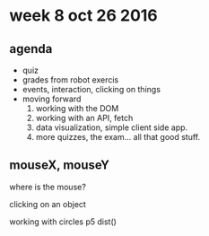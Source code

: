 # week 8 oct 26 2016

## agenda

- quiz
- grades from robot exercis
- events, interaction, clicking on things
- moving forward
    1. working with the DOM
    2. working with an API, fetch
    3. data visualization, simple client side app.
    4. more quizzes, the exam... all that good stuff.

## mouseX, mouseY

where is the mouse?

clicking on an object

working with circles p5 dist()
